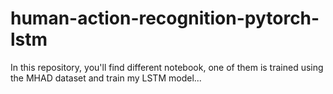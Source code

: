 # human-action-recognition-pytorch-lstm
In this repository, you'll find different notebook, one of them is trained using the MHAD dataset and train my LSTM model... 
